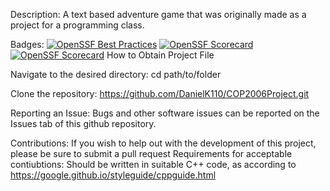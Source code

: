 
Description: A text based adventure game that was originally made as a project for a programming class.

Badges: [![OpenSSF Best Practices](https://www.bestpractices.dev/projects/10310/badge)](https://www.bestpractices.dev/projects/10310/badge?cache=0)
[![OpenSSF Scorecard](htt‌ps://api.scorecard.dev/projects/github.com/DanielK110/COP2006Project/badge)](htt‌ps://scorecard.dev/viewer/?uri=github.com/DanielK110/COP2006Project)
[![OpenSSF Scorecard](https://api.scorecard.dev/projects/github.com/DanielK110/COP2006Project/badge)](https://scorecard.dev/viewer/?uri=github.com/DanielK110/COP2006Project)
How to Obtain Project File

Navigate to the desired directory:
cd path/to/folder

Clone the repository:
https://github.com/DanielK110/COP2006Project.git

Reporting an Issue: Bugs and other software issues can be reported on the Issues tab of this github repository.

Contributions: If you wish to help out with the development of this project, please be sure to submit a pull request
Requirements for acceptable contiubtions:
Should be written in suitable C++ code, as according to https://google.github.io/styleguide/cppguide.html

